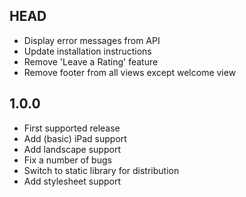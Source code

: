 ## HEAD ##

* Display error messages from API
* Update installation instructions
* Remove 'Leave a Rating' feature
* Remove footer from all views except welcome view

## 1.0.0 ##

* First supported release
* Add (basic) iPad support
* Add landscape support
* Fix a number of bugs
* Switch to static library for distribution
* Add stylesheet support
